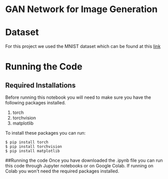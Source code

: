 # GAN Network for Image Generation

# Dataset
For this project we used the MNIST dataset which can be found at this [link](http://yann.lecun.com/exdb/mnist/)

# Running the Code
## Required Installations
Before running this notebook you will need to make sure you have the following packages installed.
1. torch
2. torchvision
3. matplotlib

To install these packages you can run:
```
$ pip install torch
$ pip install torchvision
$ pip install matplotlib
```

##Running the code
Once you have downloaded the .ipynb file you can run this code through Jupyter notebooks or on Google Colab. If running on Colab you won't need the required packages installed. 
